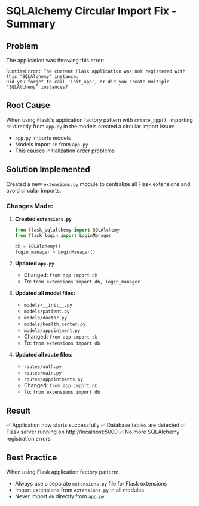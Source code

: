 # SQLAlchemy Circular Import Fix - Summary

## Problem
The application was throwing this error:
```
RuntimeError: The current Flask application was not registered with this 'SQLAlchemy' instance.
Did you forget to call 'init_app', or did you create multiple 'SQLAlchemy' instances?
```

## Root Cause
When using Flask's application factory pattern with `create_app()`, importing `db` directly from `app.py` in the models created a circular import issue:
- `app.py` imports models
- Models import `db` from `app.py`
- This causes initialization order problems

## Solution Implemented
Created a new `extensions.py` module to centralize all Flask extensions and avoid circular imports.

### Changes Made:

1. **Created `extensions.py`**
   ```python
   from flask_sqlalchemy import SQLAlchemy
   from flask_login import LoginManager

   db = SQLAlchemy()
   login_manager = LoginManager()
   ```

2. **Updated `app.py`**
   - Changed: `from app import db`
   - To: `from extensions import db, login_manager`

3. **Updated all model files:**
   - `models/__init__.py`
   - `models/patient.py`
   - `models/doctor.py`
   - `models/health_center.py`
   - `models/appointment.py`
   - Changed: `from app import db`
   - To: `from extensions import db`

4. **Updated all route files:**
   - `routes/auth.py`
   - `routes/main.py`
   - `routes/appointments.py`
   - Changed: `from app import db`
   - To: `from extensions import db`

## Result
✅ Application now starts successfully
✅ Database tables are detected
✅ Flask server running on http://localhost:5000
✅ No more SQLAlchemy registration errors

## Best Practice
When using Flask application factory pattern:
- Always use a separate `extensions.py` file for Flask extensions
- Import extensions from `extensions.py` in all modules
- Never import `db` directly from `app.py`
